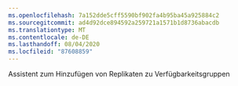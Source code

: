 ```yaml
---
ms.openlocfilehash: 7a152dde5cff5590bf902fa4b95ba45a925884c2
ms.sourcegitcommit: ad4d92dce894592a259721a1571b1d8736abacdb
ms.translationtype: MT
ms.contentlocale: de-DE
ms.lasthandoff: 08/04/2020
ms.locfileid: "87608859"
---
```

Assistent zum Hinzufügen von Replikaten zu Verfügbarkeitsgruppen
